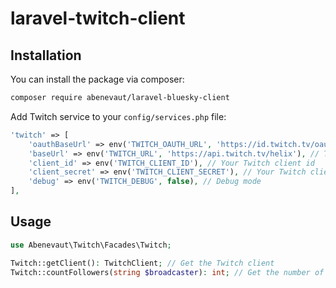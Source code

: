 # laravel-twitch-client

## Installation

You can install the package via composer:

```bash
composer require abenevaut/laravel-bluesky-client
```

Add Twitch service to your `config/services.php` file:

```php
'twitch' => [
    'oauthBaseUrl' => env('TWITCH_OAUTH_URL', 'https://id.twitch.tv/oauth2/token'), // Twitch OAuth URL
    'baseUrl' => env('TWITCH_URL', 'https://api.twitch.tv/helix'), // Twitch API URL
    'client_id' => env('TWITCH_CLIENT_ID'), // Your Twitch client id
    'client_secret' => env('TWITCH_CLIENT_SECRET'), // Your Twitch client secret
    'debug' => env('TWITCH_DEBUG', false), // Debug mode
],
```

## Usage

```php
use Abenevaut\Twitch\Facades\Twitch;

Twitch::getClient(): TwitchClient; // Get the Twitch client
Twitch::countFollowers(string $broadcaster): int; // Get the number of followers of an account, like abenevaut
```
